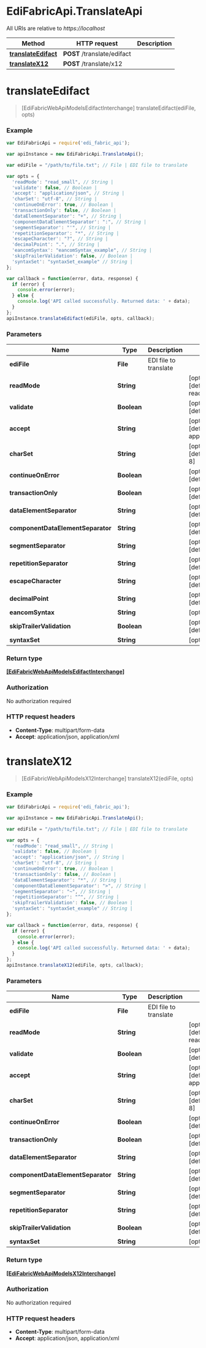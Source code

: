# EdiFabricApi.TranslateApi

All URIs are relative to *https://localhost*

Method | HTTP request | Description
------------- | ------------- | -------------
[**translateEdifact**](TranslateApi.md#translateEdifact) | **POST** /translate/edifact | 
[**translateX12**](TranslateApi.md#translateX12) | **POST** /translate/x12 | 


<a name="translateEdifact"></a>
# **translateEdifact**
> [EdiFabricWebApiModelsEdifactInterchange] translateEdifact(ediFile, opts)



### Example
```javascript
var EdiFabricApi = require('edi_fabric_api');

var apiInstance = new EdiFabricApi.TranslateApi();

var ediFile = "/path/to/file.txt"; // File | EDI file to translate

var opts = { 
  'readMode': "read_small", // String | 
  'validate': false, // Boolean | 
  'accept': "application/json", // String | 
  'charSet': "utf-8", // String | 
  'continueOnError': true, // Boolean | 
  'transactionOnly': false, // Boolean | 
  'dataElementSeparator': "+", // String | 
  'componentDataElementSeparator': ":", // String | 
  'segmentSeparator': "'", // String | 
  'repetitionSeparator': "*", // String | 
  'escapeCharacter': "?", // String | 
  'decimalPoint': ".", // String | 
  'eancomSyntax': "eancomSyntax_example", // String | 
  'skipTrailerValidation': false, // Boolean | 
  'syntaxSet': "syntaxSet_example" // String | 
};

var callback = function(error, data, response) {
  if (error) {
    console.error(error);
  } else {
    console.log('API called successfully. Returned data: ' + data);
  }
};
apiInstance.translateEdifact(ediFile, opts, callback);
```

### Parameters

Name | Type | Description  | Notes
------------- | ------------- | ------------- | -------------
 **ediFile** | **File**| EDI file to translate | 
 **readMode** | **String**|  | [optional] [default to read_small]
 **validate** | **Boolean**|  | [optional] [default to false]
 **accept** | **String**|  | [optional] [default to application/json]
 **charSet** | **String**|  | [optional] [default to utf-8]
 **continueOnError** | **Boolean**|  | [optional] [default to true]
 **transactionOnly** | **Boolean**|  | [optional] [default to false]
 **dataElementSeparator** | **String**|  | [optional] [default to +]
 **componentDataElementSeparator** | **String**|  | [optional] [default to :]
 **segmentSeparator** | **String**|  | [optional] [default to &#39;]
 **repetitionSeparator** | **String**|  | [optional] [default to *]
 **escapeCharacter** | **String**|  | [optional] [default to ?]
 **decimalPoint** | **String**|  | [optional] [default to .]
 **eancomSyntax** | **String**|  | [optional] 
 **skipTrailerValidation** | **Boolean**|  | [optional] [default to false]
 **syntaxSet** | **String**|  | [optional] 

### Return type

[**[EdiFabricWebApiModelsEdifactInterchange]**](EdiFabricWebApiModelsEdifactInterchange.md)

### Authorization

No authorization required

### HTTP request headers

 - **Content-Type**: multipart/form-data
 - **Accept**: application/json, application/xml

<a name="translateX12"></a>
# **translateX12**
> [EdiFabricWebApiModelsX12Interchange] translateX12(ediFile, opts)



### Example
```javascript
var EdiFabricApi = require('edi_fabric_api');

var apiInstance = new EdiFabricApi.TranslateApi();

var ediFile = "/path/to/file.txt"; // File | EDI file to translate

var opts = { 
  'readMode': "read_small", // String | 
  'validate': false, // Boolean | 
  'accept': "application/json", // String | 
  'charSet': "utf-8", // String | 
  'continueOnError': true, // Boolean | 
  'transactionOnly': false, // Boolean | 
  'dataElementSeparator': "*", // String | 
  'componentDataElementSeparator': ">", // String | 
  'segmentSeparator': "~", // String | 
  'repetitionSeparator': "^", // String | 
  'skipTrailerValidation': false, // Boolean | 
  'syntaxSet': "syntaxSet_example" // String | 
};

var callback = function(error, data, response) {
  if (error) {
    console.error(error);
  } else {
    console.log('API called successfully. Returned data: ' + data);
  }
};
apiInstance.translateX12(ediFile, opts, callback);
```

### Parameters

Name | Type | Description  | Notes
------------- | ------------- | ------------- | -------------
 **ediFile** | **File**| EDI file to translate | 
 **readMode** | **String**|  | [optional] [default to read_small]
 **validate** | **Boolean**|  | [optional] [default to false]
 **accept** | **String**|  | [optional] [default to application/json]
 **charSet** | **String**|  | [optional] [default to utf-8]
 **continueOnError** | **Boolean**|  | [optional] [default to true]
 **transactionOnly** | **Boolean**|  | [optional] [default to false]
 **dataElementSeparator** | **String**|  | [optional] [default to *]
 **componentDataElementSeparator** | **String**|  | [optional] [default to &gt;]
 **segmentSeparator** | **String**|  | [optional] [default to ~]
 **repetitionSeparator** | **String**|  | [optional] [default to ^]
 **skipTrailerValidation** | **Boolean**|  | [optional] [default to false]
 **syntaxSet** | **String**|  | [optional] 

### Return type

[**[EdiFabricWebApiModelsX12Interchange]**](EdiFabricWebApiModelsX12Interchange.md)

### Authorization

No authorization required

### HTTP request headers

 - **Content-Type**: multipart/form-data
 - **Accept**: application/json, application/xml

